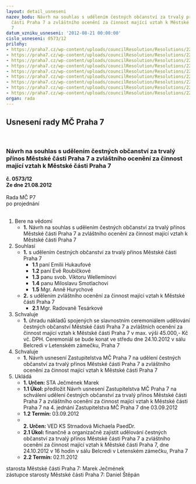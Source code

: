 ```yaml
---
layout: detail_usneseni
nazev_bodu: Návrh na souhlas s udělením čestných občanství za trvalý přínos Městské
  části Praha 7 a zvláštního ocenění za činnost mající vztah k Městské části  Praha
  7
datum_vzniku_usneseni: '2012-08-21 00:00:00'
cislo_usneseni: 0573/12
prilohy:
- https://praha7.cz/wp-content/uploads/councilResolution/Resolutions/22617/44-12-usneseni_povereni_kkp.doc
- https://praha7.cz/wp-content/uploads/councilResolution/Resolutions/22617/44-12-zapis_11_jednani_komise_pro_komunitni_planovani_2012.doc
- https://praha7.cz/wp-content/uploads/councilResolution/Resolutions/22617/44-12-emilie_hukaufov%c3%a1_cv.doc
- https://praha7.cz/wp-content/uploads/councilResolution/Resolutions/22617/44-12-eva_roub%c3%ad%c4%8dkov%c3%a1_cv_02.doc
- https://praha7.cz/wp-content/uploads/councilResolution/Resolutions/22617/44-12-viktor_wellem%c3%adn_cv.doc
- https://praha7.cz/wp-content/uploads/councilResolution/Resolutions/22617/44-12-miloslav_smotlacha_cv.doc
- https://praha7.cz/wp-content/uploads/councilResolution/Resolutions/22617/44-12-anna_hurychov%c3%a1_cv.doc
- https://praha7.cz/wp-content/uploads/councilResolution/Resolutions/22617/44-12-radka_tes%c3%a1rkov%c3%a1_cv.doc
- https://praha7.cz/wp-content/uploads/councilResolution/Resolutions/22617/44-12-z5_cestne_obcanstvi_2012.doc
organ: rada
---
```

<div id="ucUsn_pList" class="usn">
	<span><h2>Usnesení rady MČ Praha 7 </h2>
<br></span><div class="standBody">
<span><h3>Návrh na souhlas s udělením čestných občanství za trvalý přínos Městské části Praha 7 a zvláštního ocenění za činnost mající vztah k Městské části  Praha 7</h3></span><div class="center">
		<strong>č. 0573/12</strong><br>
	</div>
<div class="center">
		<strong>Ze dne 21.08.2012</strong><br><br>
	</div>Rada MČ P7<br> po projednání<br><br><ol>
<li>Bere na vědomí<ul><li>
<strong>1.</strong> Návrh na souhlas s udělením čestných občanství za trvalý přínos Městské části Praha 7 a zvláštního ocenění za činnost mající vztah k Městské části  Praha 7</li></ul>
</li>
<li>Souhlasí<ul>
<li>
<strong>1.</strong> s udělením čestných občanství za trvalý přínos Městské části Praha 7 <ul>
<li>
<strong>1.1</strong> paní Emilii Hukaufové</li>
<li>
<strong>1.2</strong> paní Evě Roubíčkové</li>
<li>
<strong>1.3</strong> panu svob. Viktoru Wellemínovi</li>
<li>
<strong>1.4</strong> panu Miloslavu Smotlachovi</li>
<li>
<strong>1.5</strong> Mgr. Anně Hurychové</li>
</ul>
</li>
<li>
<strong>2.</strong> s udělením zvláštního ocenění za činnost mající vztah k Městské části Praha 7 <ul><li>
<strong>2.1</strong> Mgr. Radovaně Tesárkové</li></ul>
</li>
</ul>
</li>
<li>Schvaluje<ul><li>
<strong>1.</strong> úhradu nákladů spojených se slavnostním ceremoniálem udělování čestných občanství Městské části Praha 7 a zvláštních ocenění za činnost mající vztah k Městské části Praha 7 v max. výši 45.000,- Kč vč. DPH. Ceremoniál se bude konat ve středu dne 24.10.2012 v sálu Belcredi v Letenském zámečku, Praha 7</li></ul>
</li>
<li>Schvaluje<ul><li>
<strong>1.</strong> Návrh usnesení Zastupitelstva MČ Praha 7 na udělení čestných občanství za trvalý přínos Městské části Praha 7 a zvláštního ocenění za činnost mající vztah k Městské části Praha 7</li></ul>
</li>
<li>Ukládá<ul>
<li>
<strong>1. Určen: </strong>STA Ječmének Marek</li>
<li>
<strong>1.1 Úkol: </strong>předložit Návrh usnesení Zastupitelstva MČ Praha 7 na schválení udělení čestných občanství za trvalý přínos Městské části Praha 7 a zvláštního ocenění za činnost mající vztah k Městské části Praha 7 na 4. jednání Zastupitelstva MČ Praha 7 dne 03.09.2012</li>
<li>
<strong>1.2 Termín: </strong>03.09.2012</li>
<li>
<strong><br>2. Určen: </strong>VED KS Strnadová Michaela PaedDr.</li>
<li>
<strong>2.1 Úkol: </strong>finančně a organizačně zajistit udělování čestných občanství za trvalý přínos Městské části Praha 7 a zvláštního ocenění za činnost mající vztah k Městské části Praha 7, dne 24.10.2012 v 16 hodin v sálu Belcredi v Letenském zámečku, Praha 7</li>
<li>
<strong>2.2 Termín: </strong>02.11.2012</li>
</ul>
</li>
</ol>starosta Městské části Praha 7: Marek Ječmének<br>zástupce starosty Městské části Praha 7: Daniel Štěpán 
</div>
</div>